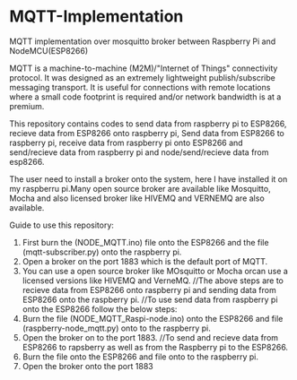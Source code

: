 # MQTT-Implementation
MQTT implementation over mosquitto broker between Raspberry Pi and NodeMCU(ESP8266)

MQTT is a machine-to-machine (M2M)/"Internet of Things" connectivity protocol. It was designed as an extremely lightweight publish/subscribe messaging transport. It is useful for connections with remote locations where a small code footprint is required and/or network bandwidth is at a premium. 

This repository contains codes to send data from raspberry pi to ESP8266, recieve data from ESP8266 onto raspberry pi, Send data from ESP8266 to raspberry pi, receive data from raspberry pi onto ESP8266 and send/recieve data from raspberry pi and node/send/recieve data from esp8266.

The user need to install a broker onto the system, here I have installed it on my raspberru pi.Many open source broker are available like Mosquitto, Mocha and also licensed broker like HIVEMQ and VERNEMQ are also available.

Guide to use this repository:
1. First burn the (NODE_MQTT.ino) file onto the ESP8266 and the file (mqtt-subscriber.py) onto the raspberry pi.
2. Open a broker on the port 1883 which is the default port of MQTT.
3. You can use a open source broker like MOsquitto or Mocha orcan use a licensed versions like HIVEMQ and VerneMQ.
//The above steps are to recieve data from ESP8266 onto raspberry pi and sending data from ESP8266 onto the raspberry pi.
//To use send data from raspberry pi onto the ESP8266 follow the below steps:
1. Burn the file (NODE_MQTT_Raspi-node.ino) onto the ESP8266 and file (raspberry-node_mqtt.py) onto to the raspberry pi.
2. Open the broker on to the port 1883.
//To send and recieve data from ESP8266 to rapsberry as well as from the Raspberry pi to the ESP8266.
1. Burn the file onto the ESP8266 and file onto to the raspberry pi.
2. Open the broker onto the port 1883
